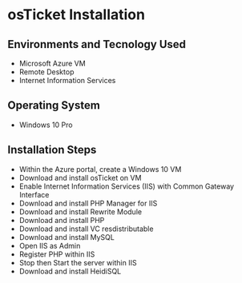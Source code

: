 <h1> osTicket Installation </h1>
<h2> Environments and Tecnology Used </h2>

- Microsoft Azure VM
- Remote Desktop
- Internet Information Services

<h2> Operating System </h2>

- Windows 10 Pro

<h2> Installation Steps </h2>

- Within the Azure portal, create a Windows 10 VM
- Download and install osTicket on VM
- Enable Internet Information Services (IIS) with Common Gateway Interface
- Download and install PHP Manager for IIS
- Download and install Rewrite Module
- Download and install PHP
- Download and install VC resdistributable
- Download and install MySQL
- Open IIS as Admin
- Register PHP within IIS
- Stop then Start the server within IIS
- Download and install HeidiSQL

